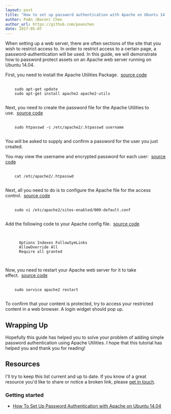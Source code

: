 ```yaml
---
layout: post
title: "How to set up password authentication with Apache on Ubuntu 14.04"
author: PoAn (Baron) Chen
author_url: https://github.com/poanchen
date: 2017-05-07
---
```

When setting up a web server, there are often sections of the site that you wish to restrict access to. In order to restrict access to a certain page, a password-authentication will be used. In this guide, we will demonstrate how to password protect assets on an Apache web server running on Ubuntu 14.04. 

First, you need to install the Apache Utilities Package.&nbsp;&nbsp;<a href="https://github.com/poanchen/code-for-blog/blob/master/2017/05/07/how-to-set-up-password-authentication-with-apache-on-ubuntu-1404/commands.sh" target="_blank">source code</a>

<pre>
  <code class="bash">
    sudo apt-get update
    sudo apt-get install apache2 apache2-utils
  </code>
</pre>

Next, you need to create the password file for the Apache Utilities to use.&nbsp;&nbsp;<a href="https://github.com/poanchen/code-for-blog/blob/master/2017/05/07/how-to-set-up-password-authentication-with-apache-on-ubuntu-1404/commands.sh" target="_blank">source code</a>

<pre>
  <code class="bash">
    sudo htpasswd -c /etc/apache2/.htpasswd username
  </code>
</pre>
You will be asked to supply and confirm a password for the user you just created.

You may view the username and encrypted password for each user:&nbsp;&nbsp;<a href="https://github.com/poanchen/code-for-blog/blob/master/2017/05/07/how-to-set-up-password-authentication-with-apache-on-ubuntu-1404/commands.sh" target="_blank">source code</a>

<pre>
  <code class="bash">
    cat /etc/apache2/.htpasswd
  </code>
</pre>

Next, all you need to do is to configure the Apache file for the access control.&nbsp;&nbsp;<a href="https://github.com/poanchen/code-for-blog/blob/master/2017/05/07/how-to-set-up-password-authentication-with-apache-on-ubuntu-1404/commands.sh" target="_blank">source code</a>

<pre>
  <code class="bash">
    sudo vi /etc/apache2/sites-enabled/000-default.conf
  </code>
</pre>

Add the following code to your Apache config file.&nbsp;&nbsp;<a href="https://github.com/poanchen/code-for-blog/blob/master/2017/05/07/how-to-set-up-password-authentication-with-apache-on-ubuntu-1404/000-default-le-ssl.conf" target="_blank">source code</a>

<pre>
  <code class="bash">
    <Directory /path/to/protect>
      Options Indexes FollowSymLinks
      AllowOverride All
      Require all granted
    </Directory>
  </code>
</pre>

Now, you need to restart your Apache web server for it to take effect.&nbsp;&nbsp;<a href="https://github.com/poanchen/code-for-blog/blob/master/2017/05/07/how-to-set-up-password-authentication-with-apache-on-ubuntu-1404/commands.sh" target="_blank">source code</a>

<pre>
  <code class="bash">
    sudo service apache2 restart
  </code>
</pre>

To confirm that your content is protected, try to access your restricted content in a web browser. A login widget should pop up.

## Wrapping Up

Hopefully this guide has helped you to solve your problem of adding simple password authentication using Apache Utilities. I hope that this tutorial has helped you and thank you for reading!

## Resources

I'll try to keep this list current and up to date. If you know of a great resource you'd like to share or notice a broken link, please [get in touch](https://github.com/poanchen).

### Getting started

* [How To Set Up Password Authentication with Apache on Ubuntu 14.04](https://www.digitalocean.com/community/tutorials/how-to-set-up-password-authentication-with-apache-on-ubuntu-14-04)